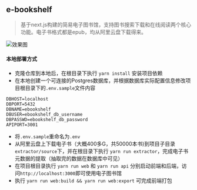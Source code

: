 ## e-bookshelf
> 基于next.js构建的简易电子图书馆，支持图书搜索下载和在线阅读两个核心功能。电子书格式都是epub，均从阿里云盘下载得来。

![效果图](./web/public/preview.gif)

#### 本地部署方式
* 克隆仓库到本地后，在根目录下执行 `yarn install` 安装项目依赖
* 在本地创建一个可连接的Postgres数据库，并根据数据库实际配置信息修改项目根目录下的`.env.sample`文件内容
```dotenv
DBHOST=localhost
DBPORT=5432
DBNAME=ebookshelf
DBUSER=ebookshelf_db_username
DBPASSWD=ebookshelf_db_password
APIPORT=3001
```
* 将`.env.sample`重命名为`.env`
* 从阿里云盘上下载电子书（大概400多G，共50000本书)到项目子目录`extractor/source`下，并在根目录下执行 `yarn run extractor`，完成电子书元数据的提取（抽取完的数据在数据库中可见）
* 在项目根目录执行 `yarn run web` 和 `yarn run api` 分别启动前端和后端，访问`http://localhost:3000`即可使用电子图书馆
* 执行 `yarn run web:build && yarn run web:export` 可完成前端打包
